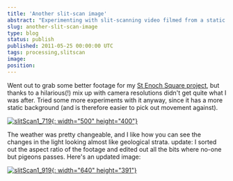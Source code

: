 ```yaml
---
title: 'Another slit-scan image'
abstract: "Experimenting with slit-scanning video filmed from a static position, using Processing."
slug: another-slit-scan-image
type: blog
status: publish
published: 2011-05-25 00:00:00 UTC
tags: processing,slitscan
image: 
position: 
---
```


Went out to grab some better footage for my [St Enoch Square
project](/blog/work-in-progress-tracking-movement-in-st-enoch-square/), but thanks to a hilarious(!) mix up with camera
resolutions didn\'t get quite what I was after. Tried some more
experiments with it anyway, since it has a more static background (and
is therefore easier to pick out movement against).

[![slitScan1\_719](https://farm4.static.flickr.com/3541/5758088479_9074d7476c.jpg){:
width="500" height="400"}][1]

The weather was pretty changeable, and I like how you can see the
changes in the light looking almost like geological strata. update: I
sorted out the aspect ratio of the footage and edited out all the bits
where no-one but pigeons passes. Here\'s an updated image:

[![slitScan1\_919](https://farm3.static.flickr.com/2799/5759175044_11e1810473_z.jpg){:
width="640" height="391"}][2]



[1]: https://www.flickr.com/photos/53111802@N05/5758088479/
[2]: https://www.flickr.com/photos/53111802@N05/5759175044/
